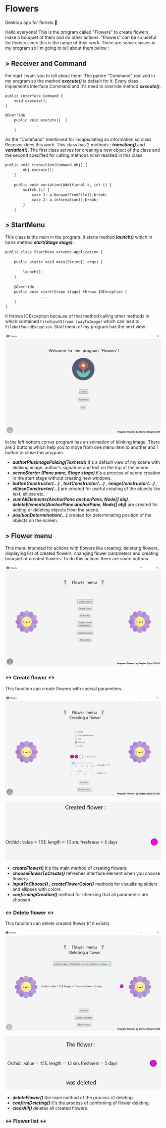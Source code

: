 # Flowers
Desktop app for florists 🌸

Hello everyone! This is the program called "Flowers" to create flowers, make a bouquet of them and do other actions.
"Flowers" can be so useful for florists since this is the range of their work. There are some classes in my program 
so I'm going to tell about them below :

## > Receiver and Command

For start I want you to tell about them. The patern "Command" realized in my program so the method **_execute()_**
is default for it. Every class implements interface Command and it's need to override method **_execute()_**.
```
public interface Command {
    void execute();
}
```
```
@Override
    public void execute()  {
            ...
    }
```
As the "Command" mentioned for incapsulating an information so class Receiver does this work. This class has
2 methods : **_transition()_** and **_variation()_**. The first class serves for creating a new object of the class
and the second specified for calling methods what realized in this class.
```
public void transition(Command obj) {
        obj.execute();
    }

    public void variation(Additional a, int i) {
        switch (i) {
            case 1: a.bouquetFromFile();break;
            case 2: a.information();break;
        }
    }
```

## > StartMenu

This class is the main in the program. It starts method **_launch()_** which in turns method **_start(Stage stage)_**.
```
public class StartMenu extends Application {

    public static void main(String[] args) {
           ...
        launch();
    }
    
    @Override
    public void start(Stage stage) throws IOException {
                ...
    }
}
```
It throws IOException because of that method calling other methods in which contained ```FileInputStream (wayToImage)```
which can lead to ```FileNotFoundException```. Start menu of my program has the next view : 

![StartMenu1](https://github.com/defr0stt/Flowers/blob/master/screens/Start/Start1.png)

In the left bottom corner program has an animation of blinking image. There are 2 buttons which help you to move from
one menu item to another and 1 button to close this program.

 - **_authorPlusImagePulsing(Text text)_** it's a default view of my scene with blinking image, author's signature
and text on the top of the scene.
 - **_sceneStarter (Pane pane, Stage stage)_** it's a process of scene creation in the start stage without creating new
windows.
 - **_buttonConstructor(...)_** , **_textConstructor(...)_** , **_imageConstructor(...)_** , **_ellipseConstructor(...)_** 
are created for useful creating of the objects like text, ellipse etc.
 - **_sumAllElements(AnchorPane anchorPane, Node[] obj)_** , **_deleteElements(AnchorPane anchorPane, Node[] obj)_** 
are created for adding or deleting objects from the scene.
 - **_positionDetermination(...)_** created for determinating position of the objects on the screen.

## > Flower menu

This menu intended for actions with flowers like creating, deleteng flowers, displaying list of created flowers,
changing flower parameters and creating bouquet of created flowers. To do this actions there are some buttons.

![FlowerMenu1](https://github.com/defr0stt/Flowers/blob/master/screens/Flower/Flower1.PNG)

### <-> Create flower <->

This function can create flowers with special parameters.

![CreateFlower1](https://github.com/defr0stt/Flowers/blob/master/screens/Flower/create/create1.png)

![CreateFlower2](https://github.com/defr0stt/Flowers/blob/master/screens/Flower/create/create2.PNG)

- **_createFlower()_** it's the main method of creating flowers.
- **_chooseFlowerToCreate()_** refreshes interface element when you choose flowers.
- **_inputToChoose()_ , _createFlowerColor()_** methods for visualising sliders and ellipses with colors.
- **_confirmingCreation()_** method for checking that all parameters are choosen.

### <-> Delete flower <->

This function can delete created flower (if it exists).

![DeleteFlower1](https://github.com/defr0stt/Flowers/blob/master/screens/Flower/delete/delete1.png)

![DeleteFlower2](https://github.com/defr0stt/Flowers/blob/master/screens/Flower/delete/delete2.PNG)

- **_deleteFlower()_** the main method of the process of deleting.
- **_confirmDeleting()_** it's the process of confirming of flower deleting.
- **_clearAll()_** deletes all created flowers.

### <-> Flower list <->

